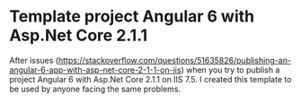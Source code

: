 # Template project Angular 6 with Asp.Net Core 2.1.1
After issues (https://stackoverflow.com/questions/51635826/publishing-an-angular-6-app-with-asp-net-core-2-1-1-on-iis) when you try to publish a project Angular 6 with Asp.Net Core 2.1.1 on IIS 7.5. I created this template to be used by anyone facing the same problems.
